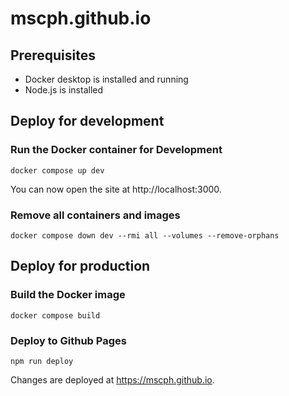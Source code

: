 # mscph.github.io

## Prerequisites
* Docker desktop is installed and running
* Node.js is installed

## Deploy for development

### Run the Docker container for Development
`docker compose up dev`

You can now open the site at http://localhost:3000.

### Remove all containers and images
`docker compose down dev --rmi all --volumes --remove-orphans`

## Deploy for production

### Build the Docker image
`docker compose build`

### Deploy to Github Pages
`npm run deploy`

Changes are deployed at https://mscph.github.io.
